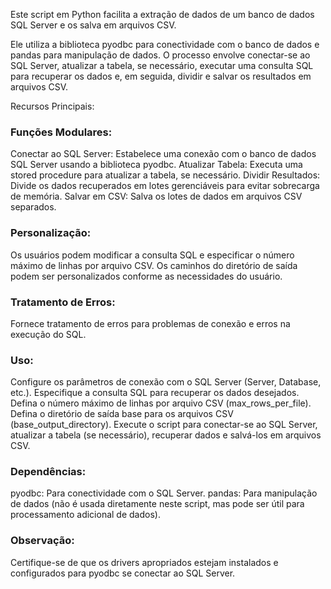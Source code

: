 Este script em Python facilita a extração de dados de um banco de dados SQL Server e os salva em arquivos CSV. 

Ele utiliza a biblioteca pyodbc para conectividade com o banco de dados e pandas para manipulação de dados. O processo envolve conectar-se ao SQL Server, atualizar a tabela, se necessário, executar uma consulta SQL para recuperar os dados e, em seguida, dividir e salvar os resultados em arquivos CSV.

Recursos Principais:

### Funções Modulares:

Conectar ao SQL Server: Estabelece uma conexão com o banco de dados SQL Server usando a biblioteca pyodbc.
Atualizar Tabela: Executa uma stored procedure para atualizar a tabela, se necessário.
Dividir Resultados: Divide os dados recuperados em lotes gerenciáveis para evitar sobrecarga de memória.
Salvar em CSV: Salva os lotes de dados em arquivos CSV separados.

### Personalização:

Os usuários podem modificar a consulta SQL e especificar o número máximo de linhas por arquivo CSV.
Os caminhos do diretório de saída podem ser personalizados conforme as necessidades do usuário.

### Tratamento de Erros:

Fornece tratamento de erros para problemas de conexão e erros na execução do SQL.

### Uso:

Configure os parâmetros de conexão com o SQL Server (Server, Database, etc.).
Especifique a consulta SQL para recuperar os dados desejados.
Defina o número máximo de linhas por arquivo CSV (max_rows_per_file).
Defina o diretório de saída base para os arquivos CSV (base_output_directory).
Execute o script para conectar-se ao SQL Server, atualizar a tabela (se necessário), recuperar dados e salvá-los em arquivos CSV.

### Dependências:

pyodbc: Para conectividade com o SQL Server.
pandas: Para manipulação de dados (não é usada diretamente neste script, mas pode ser útil para processamento adicional de dados).


### Observação:

Certifique-se de que os drivers apropriados estejam instalados e configurados para pyodbc se conectar ao SQL Server.
